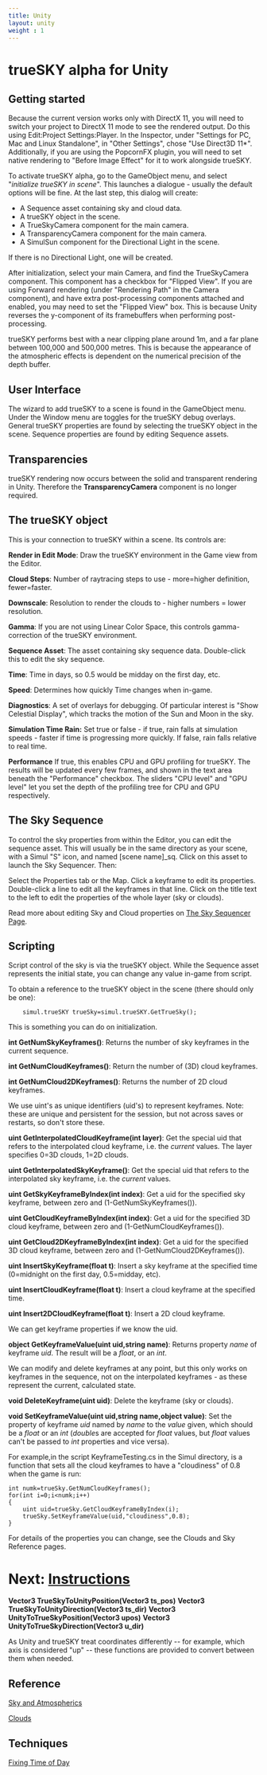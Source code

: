 ```yaml
---
title: Unity
layout: unity
weight : 1
---
```


trueSKY alpha for Unity
================

Getting started
--------------

Because the current version works only with DirectX 11, you will need to switch your project to DirectX 11 mode to see the rendered output. Do this using Edit:Project Settings:Player. In the Inspector, under "Settings for PC, Mac and Linux Standalone", in "Other Settings", chose "Use Direct3D 11*". Additionally, if you are using the PopcornFX plugin, you will need to set native rendering to "Before Image Effect" for it to work alongside trueSKY.

To activate trueSKY alpha, go to the GameObject menu, and select "*initialize trueSKY in scene*". This launches a dialogue - usually the default options will be fine. At the last step, this dialog will create:

* A Sequence asset containing sky and cloud data.
* A trueSKY object in the scene.
* A TrueSkyCamera component for the main camera.
* A TransparencyCamera component for the main camera.
* A SimulSun component for the Directional Light in the scene.

If there is no Directional Light, one will be created.

After initialization, select your main Camera, and find the TrueSkyCamera component. This component has a checkbox for "Flipped View". If you are using Forward rendering (under "Rendering Path" in the Camera component), and have extra post-processing components attached and enabled, you may need to set the "Flipped View" box. This is because Unity reverses the y-component of its framebuffers when performing post-processing.

trueSKY performs best with a near clipping plane around 1m, and a far plane between 100,000 and 500,000 metres. This is because the appearance of the atmospheric effects is dependent on the numerical precision of the depth buffer.

User Interface
--------------
The wizard to add trueSKY to a scene is found in the GameObject menu.
Under the Window menu are toggles for the trueSKY debug overlays.
General trueSKY properties are found by selecting the trueSKY object in the scene.
Sequence properties are found by editing Sequence assets. 

Transparencies
-----------------------
trueSKY rendering now occurs between the solid and transparent rendering in Unity. Therefore  the **TransparencyCamera** component is no longer required.

The trueSKY object
---------------
This is your connection to trueSKY within a scene. Its controls are:

**Render in Edit Mode**: Draw the trueSKY environment in the Game view from the Editor.

**Cloud Steps**: Number of raytracing steps to use - more=higher definition, fewer=faster.

**Downscale**: Resolution to render the clouds to - higher numbers = lower resolution.

**Gamma**: If you are not using Linear Color Space, this controls gamma-correction of the trueSKY environment.

**Sequence Asset**: The asset containing sky sequence data. Double-click this to edit the sky sequence.

**Time**: Time in days, so 0.5 would be midday on the first day, etc.

**Speed**: Determines how quickly Time changes when in-game.

**Diagnostics**: A set of overlays for debugging. Of particular interest is "Show Celestial Display", which tracks the motion of the Sun and Moon in the sky.

**Simulation Time Rain:** Set true or false - if true, rain falls at simulation speeds - faster if time is progressing more quickly. If false, rain falls relative to real time.

**Performance** If true, this enables CPU and GPU profiling for trueSKY. The results will be updated every few frames, and shown in the text area beneath the "Performance" checkbox. The sliders "CPU level" and "GPU level" let you set the depth of the profiling tree for CPU and GPU respectively.

The Sky Sequence
---------------

To control the sky properties from within the Editor, you can edit the sequence asset. This will usually be in the same directory as your scene, with a Simul "S" icon, and named [scene name]_sq. Click on this asset to launch the Sky Sequencer. Then:

Select the Properties tab or the Map. Click a keyframe to edit its properties. Double-click a line to edit all the keyframes in that line. Click on the title text to the left to edit the properties of the whole layer (sky or clouds).

Read more about editing Sky and Cloud properties on [The Sky Sequencer Page](http://docs.simul.co/reference/man_8_sequencer.html).

Scripting
---------
Script control of the sky is via the trueSKY object. While the Sequence asset represents the initial state, you can change any value in-game from script.

To obtain a reference to the trueSKY object in the scene (there should only be one):

		simul.trueSKY trueSky=simul.trueSKY.GetTrueSky();

This is something you can do on initialization.

**int GetNumSkyKeyframes()**: Returns the number of sky keyframes in the current sequence.

**int GetNumCloudKeyframes()**: Return the number of (3D) cloud keyframes.

**int GetNumCloud2DKeyframes()**: Returns the number of 2D cloud keyframes.

We use uint's as unique identifiers (uid's) to represent keyframes. Note: these are unique and persistent for the session, but not across saves or restarts, so don't store these.
		
**uint GetInterpolatedCloudKeyframe(int layer)**: Get the special uid that refers to the interpolated cloud keyframe, i.e. the *current* values. The layer specifies 0=3D clouds, 1=2D clouds.

**uint GetInterpolatedSkyKeyframe()**: Get the special uid that refers to the interpolated sky keyframe, i.e. the *current* values.

**uint GetSkyKeyframeByIndex(int index)**: Get a uid for the specified sky keyframe, between zero and (1-GetNumSkyKeyframes()).

**uint GetCloudKeyframeByIndex(int index)**: Get a uid for the specified 3D cloud keyframe, between zero and (1-GetNumCloudKeyframes()).

**uint GetCloud2DKeyframeByIndex(int index)**: Get a uid for the specified 3D cloud keyframe, between zero and (1-GetNumCloud2DKeyframes()).

**uint InsertSkyKeyframe(float t)**: Insert a sky keyframe at the specified time (0=midnight on the first day, 0.5=midday, etc).

**uint InsertCloudKeyframe(float t)**: Insert a cloud keyframe at the specified time.

**uint Insert2DCloudKeyframe(float t)**: Insert a 2D cloud keyframe.

We can get keyframe properties if we know the uid.

**object GetKeyframeValue(uint uid,string name)**: Returns property *name* of keyframe *uid*. The result will be a *float*, or an *int*.

We can modify and delete keyframes at any point, but this only works on keyframes in the sequence, not on the interpolated keyframes - as these represent the current, calculated state.

**void DeleteKeyframe(uint uid)**: Delete the keyframe (sky or clouds).

**void SetKeyframeValue(uint uid,string name,object value)**: Set the property of keyframe *uid* named by *name* to the *value* given, which should be a *float* or an *int* (*double*s are accepted for *float* values, but *float* values can't be passed to *int* properties and vice versa).

For example,in the script KeyframeTesting.cs in the Simul directory, is a function that sets all the cloud keyframes to have a "cloudiness" of 0.8 when the game is run:

	
	int numk=trueSky.GetNumCloudKeyframes();
	for(int i=0;i<numk;i++)
	{
		uint uid=trueSky.GetCloudKeyframeByIndex(i);
		trueSky.SetKeyframeValue(uid,"cloudiness",0.8);
	}

For details of the properties you can change, see the Clouds and Sky Reference pages.

Next: <a href="/unity/Instructions">Instructions</a>
=======
**Vector3 TrueSkyToUnityPosition(Vector3 ts_pos)**
**Vector3 TrueSkyToUnityDirection(Vector3 ts_dir)**
**Vector3 UnityToTrueSkyPosition(Vector3 upos)** 
**Vector3 UnityToTrueSkyDirection(Vector3 u_dir)**

As Unity and trueSKY treat coordinates differently -- for example, which axis is considered "up" -- these functions are provided to convert between them when needed.

Reference
---------
[Sky and Atmospherics](Sky.html)

[Clouds](Clouds.html)

Techniques
----------
[Fixing Time of Day](FixingDaytime.html)
